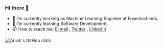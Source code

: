 ### Hi there 👋

<!--
**anishdulal/anishdulal** is a ✨ _special_ ✨ repository because its `README.md` (this file) appears on your GitHub profile.

Here are some ideas to get you started:-->

- 🔭 I’m currently working as Machine Learning Engineer at Fusemachines.
- 🌱 I’m currently learning Software Development.
- 📫 How to reach me: 
	[E-mail](mailto://anishdulal98@gmail.com) , [Twitter](https://twitter.com/_anishdulal) , [LinkedIn](https://www.linkedin.com/in/anish-d-a5a515176/) 
	
<!-- ![Github stats](https://github-readme-stats.vercel.app/api?username=anishdulal&&show_icons=true&title_color=ffffff&icon_color=bb2acf&text_color=daf7dc&bg_color=151515&count_private=true) -->
![Anish's GitHub stats](https://github-readme-stats.vercel.app/api?username=anishdulal&count_private=true)
<!--
- 👯 I’m looking to collaborate on ...
- 🤔 I’m looking for help with ...
- 💬 Ask me about ...
- 📫 How to reach me: ...
- 😄 Pronouns: ...
- ⚡ Fun fact: ...
-->
